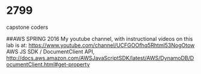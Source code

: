 # 2799
capstone coders

##AWS SPRING 2016
My youtube channel, with instructional videos on this lab is at: https://www.youtube.com/channel/UCFGOOfhq5Rhtml53NogOtow
AWS JS SDK / DocumentClient API, http://docs.aws.amazon.com/AWSJavaScriptSDK/latest/AWS/DynamoDB/DocumentClient.html#get-property
